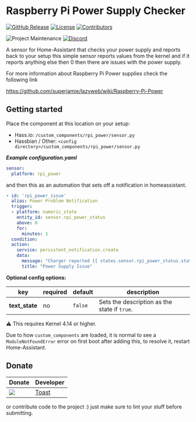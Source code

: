 # Raspberry Pi Power Supply Checker
[![GitHub Release][releases-shield]][releases]
[![License][license-shield]](LICENSE.md) 
[![Contributors][contributors-shield]][contributors]

![Project Maintenance][maintenance-shield1] 
[![Discord][discord-shield]][discord]

A sensor for Home-Assistant that checks your power supply and reports back to your setup
this simple sensor reports values from the kernel and if it reports anything else then 0 then there are issues with the power supply.

For more information about Raspberry Pi Power supplies check the following link

https://github.com/superjamie/lazyweb/wiki/Raspberry-Pi-Power

## Getting started
Place the component at this location on your setup: 

* Hass.io: `/custom_components/rpi_power/sensor.py`
* Hassbian / Other: `<config directory>/custom_components/rpi_power/sensor.py`

***Example configuration.yaml***

```yaml
sensor:
  platform: rpi_power
```

and then this as an automation that sets off a notification in homeassistant.

```yaml
- id: 'rpi_power_issue'
  alias: Power Problem Notification
  trigger:
  - platform: numeric_state
    entity_id: sensor.rpi_power_status
    above: 0
    for:
      minutes: 1
  condition:
  action:
    service: persistent_notification.create
    data:
      message: "Charger reported {{ states.sensor.rpi_power_status.state }}"
      title: "Power Supply Issue"
```

**Optional config options:**  

| key | required | default | description
| --- | --- | --- | ---
| **text_state** | no | `false` | Sets the description as the state if `true`.

⚠️ This requires Kernel 4.14 or higher.

Due to how `custom_components` are loaded, it is normal to see a `ModuleNotFoundError` error on first boot after adding this, to resolve it, restart Home-Assistant.

## Donate

| Donate | Developer |
| --- | --- |
| <a href="https://www.paypal.me/swetoast"><img align="center" src="https://gitlab.com/swe_toast/asustor_firewall/raw/master/images/Untitled.png"></a>   | <a href="https://github.com/swetoast">Toast</a></div> |

or contribute code to the project :) just make sure to lint your stuff before submitting.

[discord]: https://discord.gg/Qa5fW2R
[discord-shield]: https://img.shields.io/discord/330944238910963714.svg?style=for-the-badge
[contributors-shield]: https://img.shields.io/github/contributors/custom-components/sensor.rpi_power.svg?style=for-the-badge
[contributors]: https://github.com/custom-components/sensor.rpi_power/graphs/contributors/
[license-shield]: https://img.shields.io/github/license/custom-components/sensor.rpi_power.svg?style=for-the-badge
[maintenance-shield1]: https://img.shields.io/badge/maintainer-Toast%20%40swetoast-blue.svg?style=for-the-badge
[releases-shield]: https://img.shields.io/github/release/custom-components/sensor.rpi_power.svg?style=for-the-badge
[releases]: https://github.com/custom-components/sensor.rpi_power/releases
